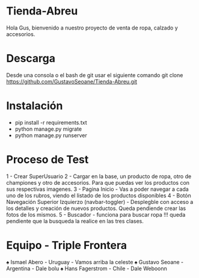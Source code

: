 # Tienda-Abreu
Hola Gus, bienvenido a nuestro proyecto de venta de ropa, calzado y accesorios.

# Descarga
Desde una consola o el bash de git usar el siguiente comando
    git clone https://github.com/GustavoSeoane/Tienda-Abreu.git
       
# Instalación
* pip install -r requirements.txt
* python manage.py migrate
* python manage.py runserver

# Proceso de Test
1 - Crear SuperUsuario
2 - Cargar en la base, un producto de ropa, otro de championes y otro de accesorios. Para que puedas ver los productos con sus respectivas imagenes. 
3 - Pagina Inicio - Vas a poder navegar a cada uno de los rubros, viendo el listado de los productos disponibles
4 - Botón Navegación Superior Izquierzo (navbar-toggler) - Desplegble con acceso a los detalles y creación de nuevos productos. Queda pendiende crear las fotos de los mismos.
5 - Buscador - funciona para buscar ropa !!! queda pendiente que la busqueda la realice en las tres clases. 

# Equipo - Triple Frontera
♠ Ismael Abero - Uruguay - Vamos arriba la celeste
♠ Gustavo Seoane - Argentina - Dale bolu
♠ Hans Fagerstrom - Chile - Dale Weboonn

